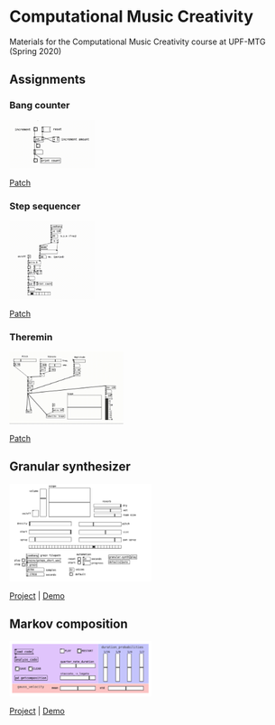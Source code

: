 # Computational Music Creativity 
Materials for the Computational Music Creativity course at UPF-MTG (Spring 2020)

## Assignments

### Bang counter

<img src="img/bang-counter.gif" alt="bang-counter" width="30%">

[Patch](assignmnets/intro/bang-counter.pd)

### Step sequencer

<img src="img/step-sequencer.gif" alt="step-sequencer" width="30%">

[Patch](assignments/into/step-sequencer.pd)

### Theremin

<img src="img/theremin.gif" alt="theremin" width="40%">

[Patch](assignments/theremin/thermin.pd)

## Granular synthesizer

<img src="assignments/granular-synth/ui.png" alt="granular" width="50%">

[Project](assignments/granular-synth) | [Demo](https://youtu.be/iii65FQ2uug)

## Markov composition

<img src="assignments/markov/img/main.png" alt="markov" width="50%">

[Project](assignments/markov) | [Demo](https://youtu.be/iXz9Xa6568Q)